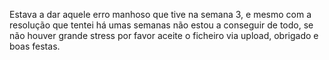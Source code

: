 Estava a dar aquele erro manhoso que tive na semana 3, e mesmo com a resolução que tentei há umas semanas não estou a conseguir de todo, se não houver grande stress por favor aceite o ficheiro via upload, obrigado e boas festas.
